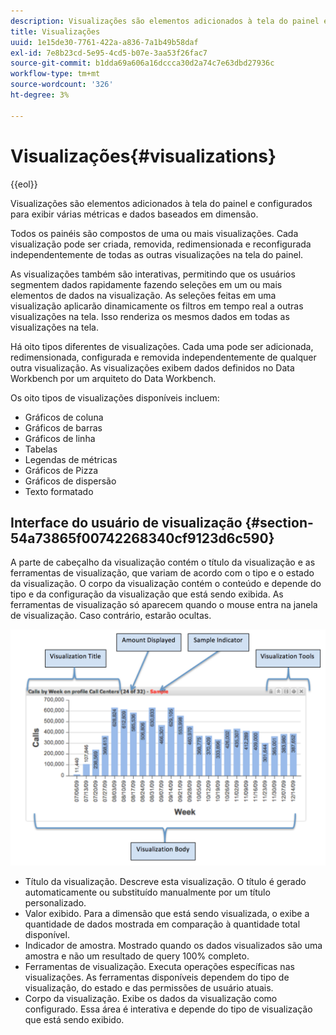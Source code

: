 ```yaml
---
description: Visualizações são elementos adicionados à tela do painel e configurados para exibir várias métricas e dados baseados em dimensão.
title: Visualizações
uuid: 1e15de30-7761-422a-a836-7a1b49b58daf
exl-id: 7e8b23cd-5e95-4cd5-b07e-3aa53f26fac7
source-git-commit: b1dda69a606a16dccca30d2a74c7e63dbd27936c
workflow-type: tm+mt
source-wordcount: '326'
ht-degree: 3%

---
```


# Visualizações{#visualizations}

{{eol}}

Visualizações são elementos adicionados à tela do painel e configurados para exibir várias métricas e dados baseados em dimensão.

Todos os painéis são compostos de uma ou mais visualizações. Cada visualização pode ser criada, removida, redimensionada e reconfigurada independentemente de todas as outras visualizações na tela do painel.

As visualizações também são interativas, permitindo que os usuários segmentem dados rapidamente fazendo seleções em um ou mais elementos de dados na visualização. As seleções feitas em uma visualização aplicarão dinamicamente os filtros em tempo real a outras visualizações na tela. Isso renderiza os mesmos dados em todas as visualizações na tela.

Há oito tipos diferentes de visualizações. Cada uma pode ser adicionada, redimensionada, configurada e removida independentemente de qualquer outra visualização. As visualizações exibem dados definidos no Data Workbench por um arquiteto do Data Workbench.

Os oito tipos de visualizações disponíveis incluem:

* Gráficos de coluna
* Gráficos de barras
* Gráficos de linha
* Tabelas
* Legendas de métricas
* Gráficos de Pizza
* Gráficos de dispersão
* Texto formatado

## Interface do usuário de visualização {#section-54a73865f00742268340cf9123d6c590}

A parte de cabeçalho da visualização contém o título da visualização e as ferramentas de visualização, que variam de acordo com o tipo e o estado da visualização. O corpo da visualização contém o conteúdo e depende do tipo e da configuração da visualização que está sendo exibida. As ferramentas de visualização só aparecem quando o mouse entra na janela de visualização. Caso contrário, estarão ocultas.

![](assets/visualization.png)

* Título da visualização. Descreve esta visualização. O título é gerado automaticamente ou substituído manualmente por um título personalizado.
* Valor exibido. Para a dimensão que está sendo visualizada, o exibe a quantidade de dados mostrada em comparação à quantidade total disponível.
* Indicador de amostra. Mostrado quando os dados visualizados são uma amostra e não um resultado de query 100% completo.
* Ferramentas de visualização. Executa operações específicas nas visualizações. As ferramentas disponíveis dependem do tipo de visualização, do estado e das permissões de usuário atuais.
* Corpo da visualização. Exibe os dados da visualização como configurado. Essa área é interativa e depende do tipo de visualização que está sendo exibido.
